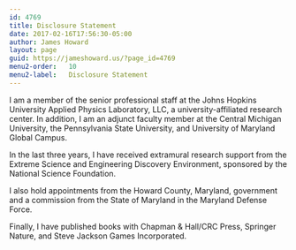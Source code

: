 ```yaml
---
id: 4769
title: Disclosure Statement
date: 2017-02-16T17:56:30-05:00
author: James Howard
layout: page
guid: https://jameshoward.us/?page_id=4769
menu2-order:   10
menu2-label:   Disclosure Statement
---
```

I am a member of the senior professional staff at the Johns Hopkins
University Applied Physics Laboratory, LLC, a university-affiliated
research center. In addition, I am an adjunct faculty member at the
Central Michigan University, the Pennsylvania State University, and
University of Maryland Global Campus.

In the last three years, I have received extramural research support
from the Extreme Science and Engineering Discovery Environment,
sponsored by the National Science Foundation.

I also hold appointments from the Howard County, Maryland, government
and a commission from the State of Maryland in the Maryland Defense
Force.

Finally, I have published books with Chapman & Hall/CRC Press,
Springer Nature, and Steve Jackson Games Incorporated.
